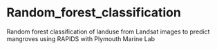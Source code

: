 # Random_forest_classification
Random forest classification of landuse from Landsat images to predict mangroves using RAPIDS with Plymouth Marine Lab
